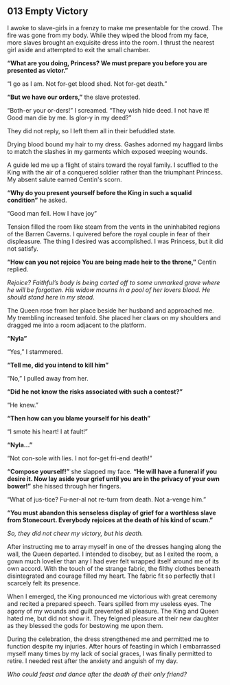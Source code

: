## 013 Empty Victory

I awoke to slave-girls in a frenzy to make me presentable for the crowd. The fire was gone from my body. While they wiped the blood from my face, more slaves brought an exquisite dress into the room. I thrust the nearest girl aside and attempted to exit the small chamber.

**“What are you doing, Princess? We must prepare you before you are presented as victor.”**

“I go as I am. Not for-get blood shed. Not for-get death.”

**“But we have our orders,”** the slave protested.

“Both-er your or-ders!” I screamed. “They wish hide deed. I not have it! Good man die by me. Is glor-y in my deed?”

They did not reply, so I left them all in their befuddled state.

Drying blood bound my hair to my dress. Gashes adorned my haggard limbs to match the slashes in my garments which exposed weeping wounds.

A guide led me up a flight of stairs toward the royal family. I scuffled to the King with the air of a conquered soldier rather than the triumphant Princess. My absent salute earned Centin's scorn.

**“Why do you present yourself before the King in such a squalid condition”** he asked.

“Good man fell. How I have joy”

Tension filled the room like steam from the vents in the uninhabited regions of the Barren Caverns. I quivered before the royal couple in fear of their displeasure. The thing I desired was accomplished. I was Princess, but it did not satisfy.

**“How can you not rejoice You are being made heir to the throne,”** Centin replied.

*Rejoice? Faithful’s body is being carted off to some unmarked grave where he will be forgotten. His widow mourns in a pool of her lovers blood. He should stand here in my stead.*

The Queen rose from her place beside her husband and approached me. My trembling increased tenfold. She placed her claws on my shoulders and dragged me into a room adjacent to the platform.

**“Nyla”**

“Yes,” I stammered.

**“Tell me, did you intend to kill him”**

“No,” I pulled away from her.

**“Did he not know the risks associated with such a contest?”**

“He knew.”

**“Then how can you blame yourself for his death”**

“I smote his heart! I at fault!”

**“Nyla…”**

“Not con-sole with lies. I not for-get fri-end death!”

**“Compose yourself!”** she slapped my face. **“He will have a funeral if you desire it. Now lay aside your grief until you are in the privacy of your own bower!”** she hissed through her fingers.

“What of jus-tice? Fu-ner-al not re-turn from death. Not a-venge him.”

**“You must abandon this senseless display of grief for a worthless slave from Stonecourt. Everybody rejoices at the death of his kind of scum.”**

*So, they did not cheer my victory, but his death.*

After instructing me to array myself in one of the dresses hanging along the wall, the Queen departed. I intended to disobey, but as I exited the room, a gown much lovelier than any I had ever felt wrapped itself around me of its own accord. With the touch of the strange fabric, the filthy clothes beneath disintegrated and courage filled my heart. The fabric fit so perfectly that I scarcely felt its presence.

When I emerged, the King pronounced me victorious with great ceremony and recited a prepared speech. Tears spilled from my useless eyes. The agony of my wounds and guilt prevented all pleasure. The King and Queen hated me, but did not show it. They feigned pleasure at their new daughter as they blessed the gods for bestowing me upon them.

During the celebration, the dress strengthened me and permitted me to function despite my injuries. After hours of feasting in which I embarrassed myself many times by my lack of social graces, I was finally permitted to retire. I needed rest after the anxiety and anguish of my day.

*Who could feast and dance after the death of their only friend?*
